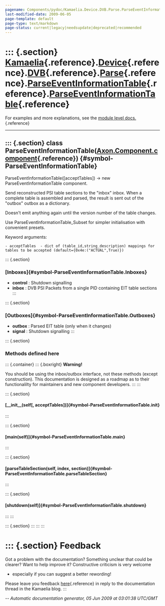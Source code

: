 ```yaml
---
pagename: Components/pydoc/Kamaelia.Device.DVB.Parse.ParseEventInformationTable.ParseEventInformationTable
last-modified-date: 2009-06-05
page-template: default
page-type: text/markdown
page-status: current|legacy|needsupdate|deprecated|recommended
---
```

::: {.section}
[Kamaelia](/Components/pydoc/Kamaelia.html){.reference}.[Device](/Components/pydoc/Kamaelia.Device.html){.reference}.[DVB](/Components/pydoc/Kamaelia.Device.DVB.html){.reference}.[Parse](/Components/pydoc/Kamaelia.Device.DVB.Parse.html){.reference}.[ParseEventInformationTable](/Components/pydoc/Kamaelia.Device.DVB.Parse.ParseEventInformationTable.html){.reference}.[ParseEventInformationTable](/Components/pydoc/Kamaelia.Device.DVB.Parse.ParseEventInformationTable.ParseEventInformationTable.html){.reference}
===============================================================================================================================================================================================================================================================================================================================================================================================================================================================================================================================

For examples and more explanations, see the [module level
docs.](/Components/pydoc/Kamaelia.Device.DVB.Parse.ParseEventInformationTable.html){.reference}

------------------------------------------------------------------------

::: {.section}
class ParseEventInformationTable([Axon.Component.component](/Docs/Axon/Axon.Component.component.html){.reference}) {#symbol-ParseEventInformationTable}
------------------------------------------------------------------------------------------------------------------

ParseEventInformationTable(\[acceptTables\]) -\> new
ParseEventInformationTable component.

Send reconstructed PSI table sections to the \"inbox\" inbox. When a
complete table is assembled and parsed, the result is sent out of the
\"outbox\" outbox as a dictionary.

Doesn\'t emit anything again until the version number of the table
changes.

Use ParseEventInformationTable\_Subset for simpler initialisation with
convenient presets.

Keyword arguments:

``` {.literal-block}
- acceptTables  - dict of (table_id,string_description) mappings for tables to be accepted (default={0x4e:("ACTUAL",True)})
```

::: {.section}
### [Inboxes]{#symbol-ParseEventInformationTable.Inboxes}

-   **control** : Shutdown signalling
-   **inbox** : DVB PSI Packets from a single PID containing EIT table
    sections
:::

::: {.section}
### [Outboxes]{#symbol-ParseEventInformationTable.Outboxes}

-   **outbox** : Parsed EIT table (only when it changes)
-   **signal** : Shutdown signalling
:::

::: {.section}
### Methods defined here

::: {.container}
::: {.boxright}
**Warning!**

You should be using the inbox/outbox interface, not these methods
(except construction). This documentation is designed as a roadmap as to
their functionalilty for maintainers and new component developers.
:::
:::

::: {.section}
#### [\_\_init\_\_(self\[, acceptTables\])]{#symbol-ParseEventInformationTable.__init__}
:::

::: {.section}
#### [main(self)]{#symbol-ParseEventInformationTable.main}
:::

::: {.section}
#### [parseTableSection(self, index, section)]{#symbol-ParseEventInformationTable.parseTableSection}
:::

::: {.section}
#### [shutdown(self)]{#symbol-ParseEventInformationTable.shutdown}
:::
:::

::: {.section}
:::
:::
:::

::: {.section}
Feedback
========

Got a problem with the documentation? Something unclear that could be
clearer? Want to help improve it? Constructive criticism is very welcome
- especially if you can suggest a better rewording!

Please leave you feedback
[here](../../../cgi-bin/blog/blog.cgi?rm=viewpost&nodeid=1142023701){.reference}
in reply to the documentation thread in the Kamaelia blog.
:::

*\-- Automatic documentation generator, 05 Jun 2009 at 03:01:38 UTC/GMT*
